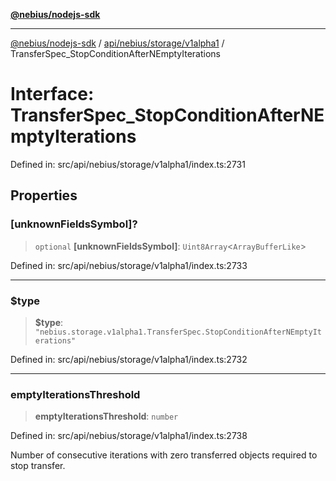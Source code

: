 [**@nebius/nodejs-sdk**](../../../../../README.md)

***

[@nebius/nodejs-sdk](../../../../../README.md) / [api/nebius/storage/v1alpha1](../README.md) / TransferSpec\_StopConditionAfterNEmptyIterations

# Interface: TransferSpec\_StopConditionAfterNEmptyIterations

Defined in: src/api/nebius/storage/v1alpha1/index.ts:2731

## Properties

### \[unknownFieldsSymbol\]?

> `optional` **\[unknownFieldsSymbol\]**: `Uint8Array`\<`ArrayBufferLike`\>

Defined in: src/api/nebius/storage/v1alpha1/index.ts:2733

***

### $type

> **$type**: `"nebius.storage.v1alpha1.TransferSpec.StopConditionAfterNEmptyIterations"`

Defined in: src/api/nebius/storage/v1alpha1/index.ts:2732

***

### emptyIterationsThreshold

> **emptyIterationsThreshold**: `number`

Defined in: src/api/nebius/storage/v1alpha1/index.ts:2738

Number of consecutive iterations with zero transferred objects required to stop transfer.

